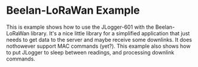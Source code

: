 # Beelan-LoRaWan Example
This is example shows how to use the JLogger-601 with the Beelan-LoRaWan library. It's a nice little library for a simplified application that just needs to get data to the server and maybe receive some downlinks. It does nothowever support MAC commands (yet?). This example also shows how to put JLogger to sleep between readings, and processing downlink commands.
